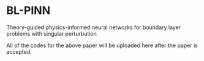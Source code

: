 # BL-PINN
Theory-guided physics-informed neural networks for boundary layer problems with singular perturbation

All of the codes for the above paper will be uploaded here after the paper is accepted. 
